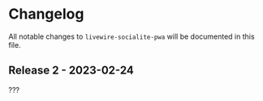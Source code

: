 # Changelog

All notable changes to `livewire-socialite-pwa` will be documented in this file.

## Release 2 - 2023-02-24

???
